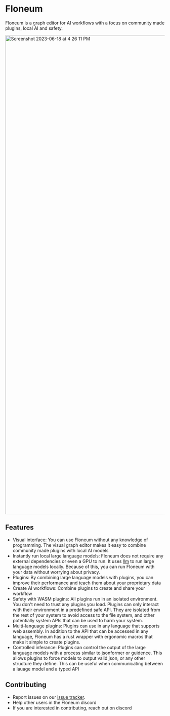 # Floneum

Floneum is a graph editor for AI workflows with a focus on community made plugins, local AI and safety.

<img width="1512" alt="Screenshot 2023-06-18 at 4 26 11 PM" src="https://github.com/Demonthos/floneum/assets/66571940/c60d621d-72b9-423c-b1d5-57cdb737e449">

## Features

- Visual interface: You can use Floneum without any knowledge of programming. The visual graph editor makes it easy to combine community made plugins with local AI models
- Instantly run local large language models: Floneum does not require any external dependencies or even a GPU to run. It uses [llm](https://github.com/rustformers/llm) to run large language models locally. Because of this, you can run Floneum with your data without worrying about privacy.
- Plugins: By combining large language models with plugins, you can improve their performance and teach them about your proprietary data
- Create AI workflows: Combine plugins to create and share your workflow
- Safety with WASM plugins: All plugins run in an isolated environment. You don't need to trust any plugins you load. Plugins can only interact with their environment in a predefined safe API. They are isolated from the rest of your system to avoid access to the file system, and other potentially system APIs that can be used to harm your system.
- Multi-language plugins: Plugins can use in any language that supports web assembly. In addition to the API that can be accessed in any language, Floneum has a rust wrapper with ergonomic macros that make it simple to create plugins.
- Controlled inferance: Plugins can control the output of the large language models with a process similar to jsonformer or guidence. This allows plugins to force models to output valid json, or any other structure they define. This can be useful when communicating between a lauage model and a typed API

## Contributing

- Report issues on our [issue tracker](https://github.com/floneum/floneum/issues).
- Help other users in the Floneum discord
- If you are interested in contributing, reach out on discord
